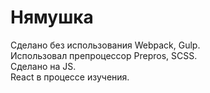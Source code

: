 # Нямушка
Сделано без использования Webpack, Gulp.<br>Использовал препроцессор Prepros, SCSS.<br>
Сделано на JS.<br>
React в процессе изучения.
